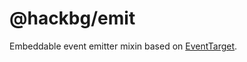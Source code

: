 # @hackbg/emit

Embeddable event emitter mixin based on [EventTarget](https://developer.mozilla.org/en-US/docs/Web/API/EventTarget/EventTarget).
